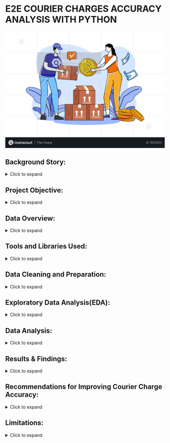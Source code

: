 # E2E COURIER CHARGES ACCURACY ANALYSIS WITH PYTHON
<div align="center">
  <img src="Young Woman Pay Delivery Charges.png" alt="My Project Logo" width="auto" height="auto">
</div>

## Background Story:
<details>
  <summary>Click to expand</summary>
  <br>
Courier Companies also known as Logistics Companies are businesses that specialize in transporting packages, documents, and other goods from one location to another.  They offer a range of services, from same-day delivery within a city to international shipping across continents.  They manage the entire process, including pickup, transportation, tracking, and delivery, often using a combination of transportation modes like trucks, airplanes, ships, and trains.  They play a vital role in facilitating commerce and connecting businesses and individuals globally.
  
Courier charges are the fees you pay to a courier company for their services, which primarily involve picking up a package from one location and delivering it to another.
  
In today’s fast-paced e-commerce industry, fast and efficient order delivery is crucial to business success. To ensure seamless order fulfilment, businesses often partner with courier companies to ship their products to customers. However, managing the charges collected by these courier companies can be difficult, especially when dealing with a high volume of orders. It is one of the real-time problems Enterprise to Enterprise businesses experience when their estimated charges for the same invoice don’t match. In this project, I will take you through a solution to this problem statement based on this E2E Courier Charges Accuracy Analysis using Python.
</details>

## Project Objective:
<details>
  <summary>Click to expand</summary>
 <br>This project focuses on assessing the accuracy of fees charged by courier companies for the delivery of goods in Enterprise to Enterprise transactions. The goal is to ensure that companies are billed appropriately for the services provided by courier companies.
</details>

## Data Overview:
<details>
  <summary>Click to expand</summary>
 <br>This dataset provides a comprehensive view of courier operations and is comprised of five Excel files. These files contain detailed information on:

- Courier company rates
- Invoices
- Order reports
- Pincodes
- SKU master data

### Definitions:
<details>
  <summary>Click to expand</summary>
 <br>  
- fwd_a_fixed: (Fixed Forward Charge), a fixed cost for shipping a package from the origin to the destination. It's the primary fee for the courier service.
  
- fwd_a_additional: (Additional Forward Charge), an additional charge added to the standard shipping cost due to specific circumstances or service requirements such as special handling, remote area delivery, faster delivery service, fuel surcharge, etc.
  
- rto_a_fixed: (Return To Origin Fixed Charge), a fixed fee charged by the courier when a package has to be returned to the sender.  It's an extra cost incurred due to the failed delivery and the return process.
  
- rto_a_aditional: (Return To Origin Additional Charge), The key difference from "rto_a_fixed" is that this charge is not a fixed amount.  It's a variable charge added to the cost of returning the package and it only applies if an RTO occurs. Because it's not "fixed," the amount of the RTO charge will vary depending on some factors like distance of return, weight or dimension of package, courier policies, courier pricing structures, etc.
  
- AWB Code: (Air WayBill Code), a unique identification number assigned to each air shipment, like a tracking number for your package.  It contains vital information about the shipment and allows it to be tracked throughout its journey.

- ORDER ID: A unique number assigned to a specific order written in an invoice or shipping label.
  
- Charged Weight: Shipping costs are primarily determined by weight and size. Couriers use the "charged weight" to account for both the weight and size of your package and use it to decide how much to charge you for shipping.
  
- Warehouse Pincode: This is the pincode of the warehouse where the shipment originates. It's the starting point of the package's journey.
  
- Customer Pincode: This is the pincode of the customer's delivery address, where the package needs to be delivered. It's the destination of the shipment.
  
- Zone: Shipping zones are geographical areas that carriers use to calculate shipping rates and estimate delivery times. They are typically defined by distance from the origin of the shipment.
  
- Type of Shipment: The type of charges accrued based on the type of shipment being done. e.g forward charges or RTO charges.
  
- Billing Amount: Refers to the total amount the customer is charged for a shipment. It's the sum of all applicable charges.
  
- ExternOrderNo: Same as ORDER ID
  
- SKU(Stock Keeping Unit): It's a unique identifier assigned to a specific product or service to track all the products a retailer, wholesaler, or manufacturer has in stock, waiting to be purchased by customers.
  
- Order Qty: Order Quantity tells you how many of a particular product or item a customer has requested in their order.
  
- Weight: Weight is a primary factor in calculating shipping costs. Heavier packages generally cost more to ship.
</details>
</details>

## Tools and Libraries Used:
<details>
  <summary>Click to expand</summary>
  <br>
  For this analysis, I utilized the following tools and libraries:

  * **Jupyter Notebook:** This interactive environment was used for writing, executing, and documenting the Python code, allowing for a clear and reproducible workflow.
  * **Pandas Python Library:** Pandas was employed for data manipulation, cleaning, and analysis. It facilitated tasks such as data loading, merging, filtering, and aggregation.
  * **Plotly Python Library (plotly.py):** Plotly was used for creating interactive and informative data visualizations, enabling effective exploration and communication of insights.
</details>

## Data Cleaning and Preparation:

<details>
  <summary>Click to expand</summary>
  <br>

  In the initial data preparation phase, I performed the following tasks:

  1.  **Library Imports:**
      * Imported Pandas for data manipulation and analysis.
      * Imported plotly.

  2.  **Missing Value Handling:**
      * Checked for missing values using `isnull()` on all columns.
      * Found 0 missing values in all columns.

  3.  **Data Cleaning and Formatting:**
      * Renamed the 'ExternOrderNo' column to 'Order ID' to ensure consistency across datasets.
      * There was no need for date conversion.
      * There were no duplicates that needed to be removed.
      * All the columns were standardized.
      * Merged the 'Order Report' and 'SKU Master' datasets using an inner join based on the 'SKU' column.
      * To enrich courier invoice data, I extracted unique pin codes into a reference table, then subset the invoice data for relevant columns, and finally merge these two datasets     
        using the pin code as a key to create a combined dataset.
      * Merged the pin codes with the main dataframe creating a new dataframe called 'merged_2'.
      * Calculated the weight in kilograms by dividing the ‘Weight (g)’ column in the ‘merged2’ DataFrame by 1000.
      * Calculated the weight slab based on he weight of the weight of the shipment.
      * Renamed the columns 'Zone' in 'Courier Invoice' dataframe to 'Delivery Zone Charged by Courier Company'.
      * Renamed the column 'Zone' in the 'merged_2' dataframe to 'Delivery Zone As Per SIGMA'.
      * Renamed the column 'Weight Slab(KG)' in the 'merged_2' dataframe to 'Weight Slab As Per SIGMA'. All in na bit to get our desired 'merged_2' dataframe.
      * Calculated the Expected Charges As Per SIGMA.
      * Merged the updated 'merged_2' dataframe with the courier invoice to display the final dataframe.
      * Created 'Difference (NGN.)' column by subtracting 'Expected Charge as per SIGMA' column from 'Billing Amount (NGN.)' column.
      * Summarized the accuracy of E2E courier charges based on the charged prices and expected prices as per SIGMA.

</details>

## Exploratory Data Analysis(EDA):
<details>
  <summary>Click to expand</summary>
 <br>

  The primary objective of this EDA was to investigate the accuracy of courier charges. We aimed to determine the number of orders that were correctly charged, overcharged, and undercharged, and to identify potential factors contributing to charge discrepancies.

  **Methodology:**

  We used the Pandas library to manipulate and analyze the data. We calculated charge differences by comparing the actual charges from the courier invoices with the expected charges calculated based on our own rate tables. We then used Plotly to visualize the distribution of charge differences, zones with overcharged orders and weight slab differences.

  **Key Findings:**

  * **Charge Differences:**
      * We found that 354 orders were overcharged, resulting in a total overcharge amount of NGN 23,742,040.
      * 47 orders were undercharged, with a total undercharge amount of NGN 1,242,780.
      * No orders were correctly charged.
  * **Distribution of Differences:**
      * The distribution of charge differences was skewed towards positive values, indicating a tendency for overcharging.
      * <img src="newplot.png" alt="My Plotly Plot" width="900">
  * **Delivery Zones:**
      * We observed a higher frequency of overcharged orders in specific delivery zones.
      * <img src="Delivery Zone Plotly Chart.png" alt="My Delivery Bar Chart" width="auto">
      * The chart above shows that delivery zones d and e were overcharged by courier companies.
  * **Weight Differences:**
      * We found differences between the 'Weight slab charged by Courier companies' and 'Weight slab as per SIGMA', which contributed to charge differences.
      * 

  **Insights:**

  The EDA revealed a significant issue with overcharging. Further investigation is needed to identify the root causes of these discrepancies and implement corrective measures.

</details>

## Data Analysis:
<details>
  <summary>Click to expand</summary>
 <br>

This section details the analytical processes performed to compare courier company charges with expected charges calculated based on our internal standards.

**Key Analytical Steps:**

1.  **Data Integration:**
    * Utilized `pd.merge()` to combine data from the courier invoice and pincode mapping datasets, enriching the invoice data with customer pincode information.
    * This integration was crucial for linking order details with geographical data.
    * Code:
        ```python
        sigma_courier = pincode_mapping.drop_duplicates(subset=['Customer Pincode'])
        courier_sigma= courier_invoice[['Order ID', 'Customer Pincode','Type of Shipment']]
        pincodes= courier_abc.merge(abc_courier,on='Customer Pincode')
        print(pincodes.head())
        ```

2.  **Weight Slab Calculation:**
    * Defined a `weight_slab()` function to determine the weight slab for each shipment based on its weight.
    * This function rounded weights to the nearest 0.5 kg increment, following standard courier industry practices.
    * Code:
        ```python
        def weight_slab(weight):
            i = round(weight % 1, 1)
            if i == 0.0:
                return weight
            elif i > 0.5:
                return int(weight) + 1.0
            else:
                return int(weight) + 0.5

        merged2['Weight Slab (KG)'] = merged2['Weights (Kgs)'].apply(weight_slab)
        courier_invoice['Weight Slab Charged by Courier Company']=(courier_invoice['Charged Weight']).apply(weight_slab)
        ```

3.  **Expected Charge Calculation:**
    * Implemented a calculation to determine the expected shipping charges based on our internal rates (SIGMA).
    * This calculation considered factors such as:
        * Delivery zone
        * Weight slab
        * Type of shipment (forward or forward and RTO)
        * Courier company rate tables.
    * The results were stored in a new column, 'Expected Charge as per SIGMA'.
    * Code:
        ```python
        def calculate_expected_charge(row, courier_company_rates):
            fwd_category = 'fwd_' + row['Delivery Zone As Per SIGMA']
            fwd_fixed = courier_company_rates.at[0, fwd_category + '_fixed']
            fwd_additional = courier_company_rates.at[0, fwd_category + '_additional']
            rto_category = 'rto_' + row['Delivery Zone As Per SIGMA']
            rto_fixed = courier_company_rates.at[0, rto_category + '_fixed']
            rto_additional = courier_company_rates.at[0, rto_category + '_additional']
            weight_slab = row['Weight Slab As Per SIGMA']
            additional_weight = max(0, (weight_slab - 0.5) / 0.5)

            if row['Type of Shipment'] == 'Forward charges':
                return fwd_fixed + additional_weight * fwd_additional
            elif row['Type of Shipment'] == 'Forward and RTO charges':
                return fwd_fixed + additional_weight * (fwd_additional + rto_additional)
            else:
                return 0

        merged2['Expected Charge as per SIGMA'] = merged2.apply(lambda row: calculate_expected_charge(row, courier_company_rates), axis=1)
        print(merged2.head())
        ```

4.  **Charge Difference Analysis:**
    * A 'Difference (NGN.)' column was created by subtracting the 'Expected Charge as per SIGMA' from the 'Billing Amount (NGN.)' from the courier invoice.
    * This column was used to analyze any differences between the two charge amounts.

**Purpose:**

These analytical steps were performed to identify differences between the courier company's charged amounts and our expected charges, allowing us to assess the accuracy and efficiency of the courier services.
</details>

## Results & Findings:
<details>
  <summary>Click to expand</summary>
 <br>

After comparing the courier company's billed charges with our expected charges (SIGMA), we identified the following discrepancies:

**Key Findings:**

* Notably, there were no orders where the courier's charges perfectly matched our expected SIGMA charges.

| Description                                      | Count | Amount (NGN.) |
| :------------------------------------------------ | :---- | :------------ |
| Orders with Correct Charges (Matching SIGMA)       | 0     | 0.0           |
| Orders with Overcharges (Courier Exceeds SIGMA)   | 354   | 23,742,040.0  |
| Orders with Undercharges (Courier Below SIGMA)    | 47    | -1,242,780.0   |

**Summary:**

The analysis reveals that a significant number of orders (354) were overcharged by the courier company, resulting in a substantial financial impact. Conversely, a smaller number of orders (47) were undercharged. This data highlights the need for a review of the courier's billing practices and potential renegotiation of rates.
</details>

## Recommendations for Improving Courier Charge Accuracy:
<details>
  <summary>Click to expand</summary>
 <br>

**Investigate Overcharging Discrepancies:**

* Conduct a thorough investigation into the 354 overcharged orders.
* Identify the root causes of the overcharging (e.g., incorrect weight calculations, incorrect zone assignments, system errors).
* Analyze the patterns in the overcharged orders (e.g., specific delivery zones, package types, courier services).

**Implement Corrective Actions:**

* Develop and implement corrective measures to prevent future overcharging.
* This may involve:
    * Auditing and improving the accuracy of weight and dimension calculations.
    * Verifying and correcting zone assignments.
    * Enhancing system checks and validations.
    * Providing additional training to staff involved in charge calculations.
    * Consider implementing automated checks to verify charges against expected rates.

**Address Undercharging:**

* While the undercharging amount is less significant, investigate the 47 undercharged orders to ensure there are no systematic errors.
* Consider if the undercharging is due to any promotional activities.

**Improve Transparency and Communication:**

* Provide clear and detailed invoices to customers, showing how charges are calculated.
* Establish a process for customers to dispute charges and resolve discrepancies promptly.
* Consider publishing the rate calculation methodology.

**Strengthen Internal Controls:**

* Implement stronger internal controls to ensure the accuracy of courier charges.
* Conduct regular audits of courier charge calculations.
* Consider implementing a system for independent verification of charges.

**Negotiate with Courier Companies:**

* Use the analysis findings to negotiate better rates or service level agreements with the courier companies.
* If systematic errors are found with a specific courier, consider switching to a more reliable provider.

**System Improvements:**

* If the data is entered manually, look at the UI/UX for ease of use, and reduce manual errors.
* Look at the API connection to the courier companies to ensure data is transferred correctly.

**Focus on Customer Satisfaction:**

* Overcharging can lead to customer dissatisfaction and loss of business.
* Prioritize accuracy in courier charges to improve customer trust and loyalty.
</details>

## Limitations:
<details>
  <summary>Click to expand</summary>
 <br>
    
- Data Inconsistency and Preparation: The original datasets exhibited inconsistencies in column naming conventions. To ensure data organization and completeness, it was necessary to rename several columns. For example, 'ExternOrderNo' in the Order Report Dataset was renamed to 'Order Id' to align with other datasets. Similarly, 'Zone' and 'Weight Slab (KG)' columns were renamed to provide more descriptive and consistent labels across the dataframes.
  
- Data Preprocessing: A significant portion of the project involved data preprocessing to address inconsistencies in column naming. This step was crucial for accurate data merging and analysis. Notable changes included renaming 'ExternOrderNo' to 'Order Id' and standardizing zone and weight slab column names.
  
- Challenges Faced: Data integration presented challenges due to variations in column naming across datasets. To overcome this, columns such as 'ExternOrderNo' (Order Report) and 'Zone' (Courier Invoice, merged2) were renamed to ensure uniformity and facilitate data analysis.
</details>


